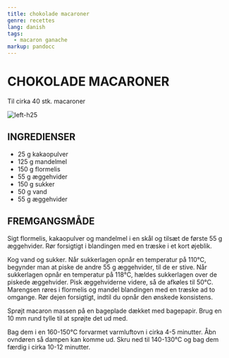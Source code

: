 ```yaml
---
title: chokolade macaroner
genre: recettes
lang: danish
tags:
  - macaron ganache
markup: pandocc
---
```


# CHOKOLADE MACARONER

Til cirka 40 stk. macaroner

![](/images/macaron_chocolat.jpg "left-h25")

## INGREDIENSER

- 25 g kakaopulver
- 125 g mandelmel
- 150 g flormelis
- 55 g æggehvider
- 150 g sukker
- 50 g vand
- 55 g æggehvider

## FREMGANGSMÅDE

Sigt flormelis, kakaopulver og mandelmel i en skål og tilsæt de første 55 g æggehvider.
Rør forsigtigt i blandingen med en træske i et kort øjeblik.

Kog vand og sukker.
Når sukkerlagen opnår en temperatur på 110°C, begynder man at piske de andre 55 g æggehvider, til de er stive.
Når sukkerlagen opnår en temperatur på 118°C, hældes sukkerlagen over de piskede æggehvider.
Pisk æggehviderne videre, så de afkøles til 50°C.
Marengsen røres i flormelis og mandel blandingen med en træske ad to omgange.
Rør dejen forsigtigt, indtil du opnår den ønskede konsistens.

Sprøjt macaron massen på en bageplade dækket med bagepapir.
Brug en 10 mm rund tylle til at sprøjte det ud med.

Bag dem i en 160-150°C forvarmet varmluftovn i cirka 4-5 minutter.
Åbn ovndøren så dampen kan komme ud.
Skru ned til 140-130°C og bag dem færdig i cirka 10-12 minutter.

